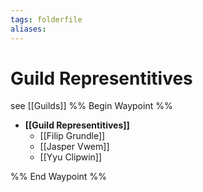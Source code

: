 ```yaml
---
tags: folderfile
aliases:
---
```


# Guild Representitives
see [[Guilds]]
%% Begin Waypoint %%
- **[[Guild Representitives]]**
	- [[Filip Grundle]]
	- [[Jasper Vwem]]
	- [[Yyu Clipwin]]

%% End Waypoint %%
